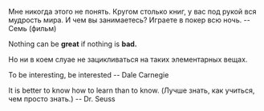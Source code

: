 Мне никогда этого не понять. Кругом столько книг, у вас под рукой вся мудрость мира.
И чем вы занимаетесь? Играете в покер всю ночь. -- Семь (фильм)

Nothing can be __great__ if nothing is __bad.__

Но ни в коем слуае не зацикливаться на таких элементарных вещах.

To be interesting, be interested
  -- Dale Carnegie

It is better to know how to learn than to know. (Лучше знать, как учиться, чем просто знать.)
  -- Dr. Seuss
